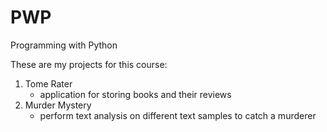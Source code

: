# PWP
Programming with Python

These are my projects for this course:
1. Tome Rater
    - application for storing books and their reviews
2. Murder Mystery
    - perform text analysis on different text samples to catch a murderer
